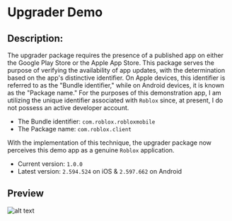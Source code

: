 # Upgrader Demo

## Description:
The upgrader package requires the presence of a published app on either the Google Play Store or the Apple App Store. This package serves the purpose of verifying the availability of app updates, with the determination based on the app's distinctive identifier. On Apple devices, this identifier is referred to as the "Bundle identifier," while on Android devices, it is known as the "Package name." For the purposes of this demonstration app, I am utilizing the unique identifier associated with `Roblox` since, at present, I do not possess an active developer account.

- The Bundle identifier: `com.roblox.robloxmobile`
- The Package name: `com.roblox.client`

With the implementation of this technique, the upgrader package now perceives this demo app as a genuine `Roblox` application.

- Current version: `1.0.0`
- Latest version: `2.594.524` on iOS & `2.597.662` on Android

## Preview
![alt text](https://i.postimg.cc/fLKxLpDJ/imgonline-com-ua-twotoone-KJZp-DGu-INTib-SB3.png "img")
